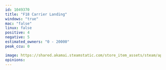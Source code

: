 ```yaml
---
id: 1049370
title: "F18 Carrier Landing"
windows: "true"
mac: "false"
linux: false
positive: 4
negative: 5
estimated_owners: "0 - 20000"
peak_ccu: 0

image: https://shared.akamai.steamstatic.com/store_item_assets/steam/apps/1049370/header.jpg?t=1561138187
opinions:
---
```

